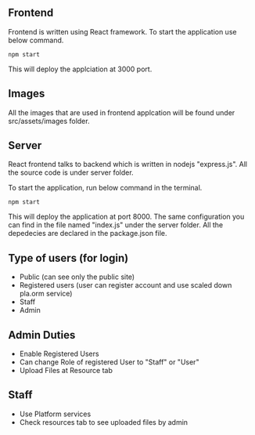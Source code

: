 ## Frontend

Frontend is written using React framework. To start the application use below command.

`npm start`

This will deploy the applciation at 3000 port. 

## Images

All the images that are used in frontend applcation will be found under src/assets/images folder.

## Server

React frontend talks to backend which is written in nodejs "express.js". All the source code is under server folder.

To start the application, run below command in the terminal.

`npm start`

This will deploy the application at port 8000. The same configuration you can find in the file named "index.js" under the server folder. All the depedecies are declared in the package.json file. 

## Type of users (for login) 
- Public (can see only the public site)
- Registered users (user can register account and use scaled down pla.orm service)
- Staff
- Admin

## Admin Duties
- Enable Registered Users
- Can change Role of registered User to "Staff" or "User"
- Upload Files at Resource tab

## Staff
- Use Platform services
- Check resources tab to see uploaded files by admin


